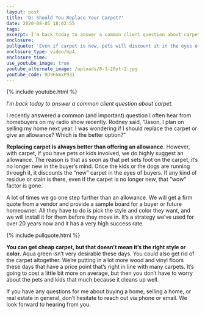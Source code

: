 ```yaml
---
layout: post
title: 'Q: Should You Replace Your Carpet?'
date: 2020-08-05 18:02:55
tags:
excerpt: I’m back today to answer a common client question about carpet.
enclosure:
pullquote: 'Even if carpet is new, pets will discount it in the eyes of a buyer.'
enclosure_type: video/mp4
enclosure_time:
use_youtube_image: true
youtube_alternate_image: /uploads/8-3-20yt-2.jpg
youtube_code: RD9E6mxP93I
---
```


{% include youtube.html %}

*I’m back today to answer a common client question about carpet.*

I recently answered a common (and important) question I often hear from homebuyers on my radio show recently. Rodney said, “Jason, I plan on selling my home next year. I was wondering if I should replace the carpet or give an allowance? Which is the better option?”

**Replacing carpet is always better than offering an allowance.** However, with carpet, if you have pets or kids involved, we do highly suggest an allowance. The reason is that as soon as that pet sets foot on the carpet, it’s no longer new in the buyer’s mind. Once the kids or the dogs are running through it, it discounts the “new” carpet in the eyes of buyers. If any kind of residue or stain is there, even if the carpet is no longer new, that “wow” factor is gone.

A lot of times we go one step further than an allowance. We will get a firm quote from a vendor and provide a sample board for a buyer or future homeowner. All they have to do is pick the style and color they want, and we will install it for them before they move in. It’s a strategy we’ve used for over 20 years now and it has a very high success rate.

{% include pullquote.html %}

**You can get cheap carpet, but that doesn’t mean it’s the right style or color.** Aqua green isn’t very desirable these days. You could also get rid of the carpet altogether. We’re putting in a lot more wood and vinyl floors these days that have a price point that’s right in line with many carpets. It’s going to cost a little bit more on average, but then you don’t have to worry about the pets and kids that much because it cleans up well.

If you have any questions for me about buying a home, selling a home, or real estate in general, don’t hesitate to reach out via phone or email. We look forward to hearing from you.